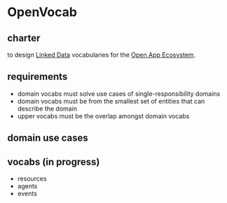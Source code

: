 # OpenVocab

## charter

to design [Linked Data]() vocabularies for the [Open App Ecosystem](https://github.com/open-app/core).

## requirements

- domain vocabs must solve use cases of single-responsibility domains
- domain vocabs must be from the smallest set of entities that can describe the domain
- upper vocabs must be the overlap amongst domain vocabs

## domain use cases

## vocabs (in progress)

- resources
- agents
- events
